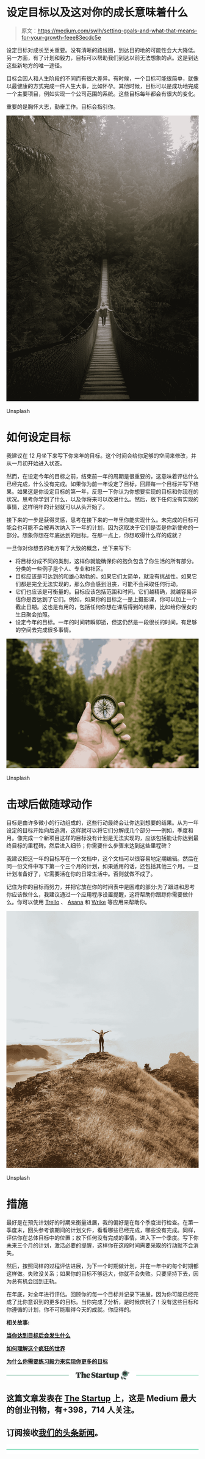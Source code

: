 # 设定目标以及这对你的成长意味着什么

> 原文：<https://medium.com/swlh/setting-goals-and-what-that-means-for-your-growth-feee83ecdc5e>

设定目标对成长至关重要。没有清晰的路线图，到达目的地的可能性会大大降低。另一方面，有了计划和毅力，目标可以帮助我们到达以前无法想象的点。这是到达这些新地方的唯一途径。

目标会因人和人生阶段的不同而有很大差异。有时候，一个目标可能很简单，就像以最健康的方式完成一件人生大事，比如怀孕。其他时候，目标可以是成功地完成一个主要项目，例如实现一个公司范围的系统。这些目标每年都会有很大的变化。

重要的是胸怀大志，勤奋工作。目标会指引你。

![](img/7403ab60986b5065ab3feb7735c2b5ab.png)

Unsplash

# 如何设定目标

我建议在 12 月坐下来写下你来年的目标。这个时间会给你足够的空间来修改，并从一月初开始进入状态。

然而，在设定今年的目标之前，结束前一年的周期是很重要的，这意味着评估什么已经完成，什么没有完成。如果你为前一年设定了目标，回顾每一个目标并写下结果。如果这是你设定目标的第一年，反思一下你认为你想要实现的目标和你现在的状况。思考你学到了什么，以及你将来可以改进什么。然后，放下任何没有实现的事情，这样明年的计划就可以从头开始了。

接下来的一步是获得灵感，思考在接下来的一年里你能实现什么。未完成的目标可能会也可能不会被再次纳入下一年的计划，因为这取决于它们是否是你新使命的一部分。想象你想在年底达到的目标。在那一点上，你想取得什么样的成就？

一旦你对你想去的地方有了大致的概念，坐下来写下:

*   将目标分成不同的类别，这样你就能确保你的抱负包含了你生活的所有部分。分类的一些例子是个人、专业和社区。
*   目标应该是可达到的和雄心勃勃的。如果它们太简单，就没有挑战性。如果它们都是完全无法实现的，那么你会感到沮丧，可能不会采取任何行动。
*   它们也应该是可衡量的。目标应该包括范围和时间。它们越精确，就越容易评估你是否达到了它们。例如，如果你的目标之一是上摄影课，你可以加上一个截止日期。这也是有用的，包括任何你想在课后得到的结果，比如给你侄女的生日聚会拍照。
*   设定今年的目标。一年的时间转瞬即逝，但这仍然是一段很长的时间，有足够的空间去完成很多事情。

![](img/5bdd1bc1aa66eaf1a66ef2bb3660b3a7.png)

Unsplash

# 击球后做随球动作

目标是由许多微小的行动组成的，这些行动最终会让你达到想要的结果。从为一年设定的目标开始向后追溯，这样就可以将它们分解成几个部分——例如，季度和月。像完成一个新项目这样的目标没有计划是无法实现的，应该包括能让你达到最终目标的里程碑。然后进入细节；你需要什么步骤来达到这些里程碑？

我建议把这一年的目标写在一个文档中，这个文档可以很容易地定期编辑。然后在同一份文件中写下第一个三个月的计划，如果适用的话，还包括其他三个月。一旦计划准备好了，它需要活在你的日常生活中。否则就做不成了。

记住为你的目标而努力，并把它放在你的时间表中是困难的部分:为了跟进和思考你应该做什么，我建议通过一个应用程序设置提醒，这将帮助你跟踪你需要做什么。你可以使用 [Trello](http://www.trello.com) 、 [Asana](http://www.asana.com) 和 [Wrike](http://www.wrike.com) 等应用来帮助你。

![](img/67f0f173c47cb48c65c444a7e4da0668.png)

Unsplash

# 措施

最好是在预先计划好的时期来衡量进展，我的偏好是在每个季度进行检查。在第一季度末，回头参考该期间的计划文件，看看哪些已经完成，哪些没有完成。同样，评估你在总体目标中的位置；放下任何没有完成的事情，进入下一个季度。写下你未来三个月的计划，激活必要的提醒，这样你在这段时间需要采取的行动就不会消失。

然后，按照同样的过程评估进展，为下一个时期做计划，并在一年中的每个时期都这样做。失败没关系；如果你的目标不够远大，你就不会失败。只要坚持下去，因为总有机会回到正轨。

在年底，对全年进行评估。回顾你的每一个目标并记录下进展，因为你可能已经完成了比你意识到的更多的目标。当你完成了分析，是时候庆祝了！没有这些目标和你遵循的计划，你不可能取得今天的成就。你应得的。

**相关故事:**

[**当你达到目标后会发生什么**](/swlh/what-happens-when-you-have-achieved-your-goal-888cd1e4d639)

[**如何理解这个疯狂的世界**](/swlh/how-to-make-sense-of-this-crazy-world-2a7ac83f52fe)

[**为什么你需要练习毅力来实现你更多的目标**](/swlh/why-you-need-to-practice-perseverance-to-achieve-more-of-your-goals-1535b05160a)

[![](img/308a8d84fb9b2fab43d66c117fcc4bb4.png)](https://medium.com/swlh)

## 这篇文章发表在 [The Startup](https://medium.com/swlh) 上，这是 Medium 最大的创业刊物，有+398，714 人关注。

## 订阅接收[我们的头条新闻](http://growthsupply.com/the-startup-newsletter/)。

[![](img/b0164736ea17a63403e660de5dedf91a.png)](https://medium.com/swlh)